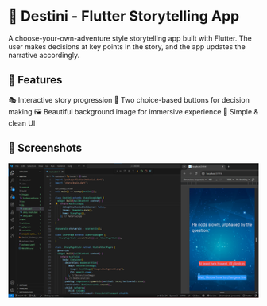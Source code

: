 # 📖 Destini - Flutter Storytelling App

A choose-your-own-adventure style storytelling app built with Flutter.
The user makes decisions at key points in the story, and the app updates the narrative accordingly.

## 🚀 Features

🎭 Interactive story progression
🔘 Two choice-based buttons for decision making
🖼️ Beautiful background image for immersive experience
🎨 Simple & clean UI

## 📸 Screenshots

![alt text](<Screenshot 2025-08-20 133152.png>)
